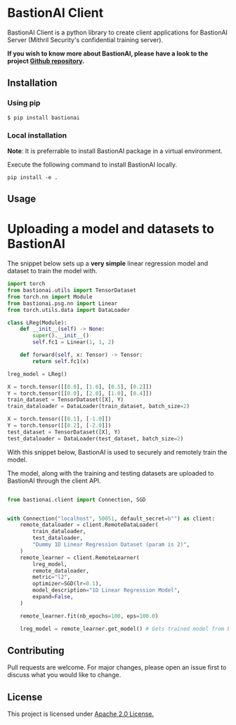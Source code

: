 # BastionAI Client

BastionAI Client is a python library to create client applications for BastionAI Server (Mithril Security's confidential training server). 

**If you wish to know more about BastionAI, please have a look to the project [Github repository](https://github.com/mithril-security/bastionai/).**

## Installation

### Using pip
```bash
$ pip install bastionai
```

### Local installation
**Note**: It is preferrable to install BastionAI package in a virtual environment.

Execute the following command to install BastionAI locally.
```shell
pip install -e .
```

## Usage

# Uploading a model and datasets to BastionAI
The snippet below sets up a **very simple** linear regression model and dataset to train the model with.
```python
import torch
from bastionai.utils import TensorDataset  
from torch.nn import Module
from bastionai.psg.nn import Linear  
from torch.utils.data import DataLoader

class LReg(Module):
    def __init__(self) -> None:
        super().__init__()
        self.fc1 = Linear(1, 1, 2)

    def forward(self, x: Tensor) -> Tensor:
        return self.fc1(x)

lreg_model = LReg()

X = torch.tensor([[0.0], [1.0], [0.5], [0.2]])
Y = torch.tensor([[0.0], [2.0], [1.0], [0.4]])
train_dataset = TensorDataset([X], Y)
train_dataloader = DataLoader(train_dataset, batch_size=2)

X = torch.tensor([[0.1], [-1.0]])
Y = torch.tensor([[0.2], [-2.0]])
test_dataset = TensorDataset([X], Y)
test_dataloader = DataLoader(test_dataset, batch_size=2)
```

With this snippet below, BastionAI is used to securely and remotely train the model. 

The model, along with the training and testing datasets are uploaded to BastionAI through the client API.

```python

from bastionai.client import Connection, SGD  


with Connection("localhost", 50051, default_secret=b"") as client:
    remote_dataloader = client.RemoteDataLoader(
        train_dataloader,
        test_dataloader,
        "Dummy 1D Linear Regression Dataset (param is 2)",
    )
    remote_learner = client.RemoteLearner(
        lreg_model,
        remote_dataloader,
        metric="l2",
        optimizer=SGD(lr=0.1),
        model_description="1D Linear Regression Model",
        expand=False,
    )

    remote_learner.fit(nb_epochs=100, eps=100.0)

    lreg_model = remote_learner.get_model() # Gets trained model from BastionAI server.
```


## Contributing
Pull requests are welcome. For major changes, please open an issue first to discuss what you would like to change.

## License
This project is licensed under [Apache 2.0 License.](https://github.com/mithril-security/bastionai/blob/master/LICENSE)

